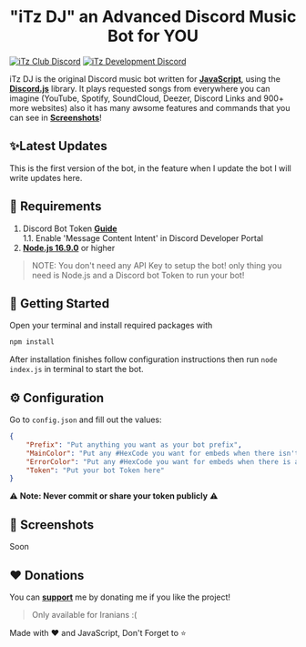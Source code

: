 <h1 align="center">"iTz DJ" an Advanced Discord Music Bot for YOU</h1>

[![iTz Club Discord](https://badgen.net/discord/members/8hr9CRqmfc)](https://discord.gg/8hr9CRqmfc)
[![iTz Development Discord](https://badgen.net/discord/members/nKrBshQvcK)](https://discord.gg/nKrBshQvcK)

iTz DJ is the original Discord music bot written for **[JavaScript](https://www.javascript.com/)**, using the **[Discord.js](discord.js.org/)** library. It plays requested songs from everywhere you can imagine (YouTube, Spotify, SoundCloud, Deezer, Discord Links and 900+ more websites) also it has many awsome features and commands that you can see in **[Screenshots](https://github.com/iTzArshia/iTz-DJ/edit/main/README.md#-screenshots)**!
## ✨Latest Updates
This is the first version of the bot, in the feature when I update the bot I will write updates here.
## 🚧 Requirements
1. Discord Bot Token **[Guide](https://discordjs.guide/preparations/setting-up-a-bot-application.html#creating-your-bot)**  
   1.1. Enable 'Message Content Intent' in Discord Developer Portal
2. **[Node.js 16.9.0](https://nodejs.org/en/download/)** or higher
> NOTE: You don't need any API Key to setup the bot! only thing you need is Node.js and a Discord bot Token to run your bot!
## 🚀 Getting Started
Open your terminal and install required packages with
```sh
npm install
```
After installation finishes follow configuration instructions then run `node index.js` in terminal to start the bot.
## ⚙️ Configuration
Go to `config.json` and fill out the values:
```json
{
    "Prefix": "Put anything you want as your bot prefix",
    "MainColor": "Put any #HexCode you want for embeds when there isn't any error",
    "ErrorColor": "Put any #HexCode you want for embeds when there is an error!",
    "Token": "Put your bot Token here"
}
```
⚠️ **Note: Never commit or share your token publicly** ⚠️
## 📸 Screenshots
Soon
## ❤️ Donations
You can **[support](https://reymit.ir/itz_arshia)** me by donating me if you like the project!
> Only available for Iranians :(

Made with ❤️ and JavaScript, Don't Forget to ⭐
